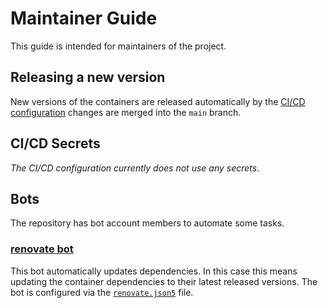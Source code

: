 <!--
SPDX-FileCopyrightText: 2024 Jonas Fierlings <fnoegip@gmail.com>

SPDX-License-Identifier: CC-BY-4.0
-->

# Maintainer Guide

This guide is intended for maintainers of the project.

## Releasing a new version

New versions of the containers are released automatically by the [CI/CD configuration] changes are merged into the `main` branch.

[CI/CD configuration]: ../.github/workflows/

## CI/CD Secrets

_The CI/CD configuration currently does not use any secrets_.

## Bots

The repository has bot account members to automate some tasks.

### [renovate bot](https://github.com/apps/renovate)

This bot automatically updates dependencies.
In this case this means updating the container dependencies to their latest released versions.
The bot is configured via the [`renovate.json5`] file.

[`renovate.json5`]: ../renovate.json5
